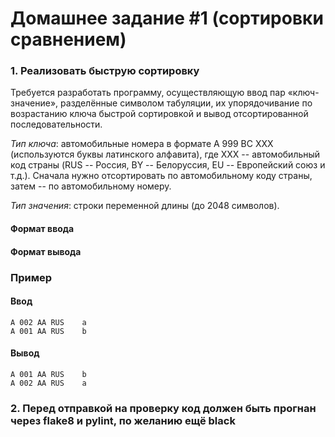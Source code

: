 # Домашнее задание #1 (сортировки сравнением)

### 1. Реализовать быструю сортировку

Требуется разработать программу, осуществляющую ввод пар «ключ-значение», разделённые символом табуляции, их упорядочивание по возрастанию ключа быстрой сортировкой и вывод отсортированной последовательности.

*Тип ключа*: автомобильные номера в формате A 999 BC XXX (используются буквы латинского алфавита), где XXX -- автомобильный код страны (RUS -- Россия, BY -- Белоруссия, EU -- Европейский союз и т.д.). Сначала нужно отсортировать по автомобильному коду страны, затем -- по автомобильному номеру.

*Тип значения*: строки переменной длины (до 2048 символов).

#### Формат ввода

#### Формат вывода

### Пример
#### Ввод

```text
A 002 AA RUS	a
A 001 AA RUS	b
```

#### Вывод

```text
A 001 AA RUS	b
A 002 AA RUS	a
```

### 2. Перед отправкой на проверку код должен быть прогнан через flake8 и pylint, по желанию ещё black
